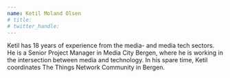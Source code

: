 ```yaml
---
name: Ketil Moland Olsen
# title: 
# twitter_handle: 
---
```

Ketil has 18 years of experience from the media- and media tech sectors. He is a Senior Project Manager in Media City Bergen, where he is working in the intersection between media and technology. In his spare time, Ketil coordinates The Things Network Community in Bergen.
